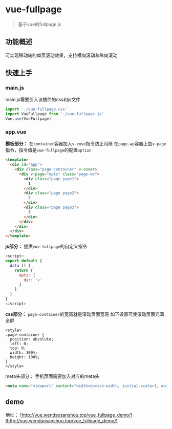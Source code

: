 # vue-fullpage

> 基于vue的fullpage.js

## 功能概述
可实现移动端的单页滚动效果，支持横向滚动和纵向滚动

## 快速上手

### main.js
main.js需要引入该插件的css和js文件
```js
import './vue-fullpage.css'
import VueFullpage from './vue-fullpage.js'
Vue.use(VueFullpage)
```

### app.vue

**模板部分：**
在``container``容器加入``v-cove``指令防止闪烁
在``page-wp``容器上加``v-page``指令，指令值是``vue-fullpage``的配置``option``
```html
<template>
  <div id="app">
    <div class="page-container" v-cover>
      <div v-page="opts" class="page-wp">
        <div class="page page1">
          1
        </div>
        <div class="page page2">
          2
        </div>
        <div class="page page3">
          3
        </div>
      </div>
    </div>
  </div>
</template>
```
**js部分：**
提供``vue-fullpage``的自定义指令
```js
<script>
export default {
  data () {
    return {
      opts: {
        dir: 'v'
      }
    }
  }
}
</script>
```
**css部分：**
``page-container``的宽高就是滚动页面宽高
如下设置可使滚动页面充满全屏
```
<style>
.page-container {
  position: absolute;
  left: 0;
  top: 0;
  width: 100%;
  height: 100%;
}
</style>
```

meta头部分：
手机页面需要加入对应的meta头
```html
<meta name="viewport" content="width=device-width, initial-scale=1, maximum-scale=1, user-scalable=no">
```

## demo

地址：
[http://vue.wendaosanshou.top/vue_fullpage_demo/](http://vue.wendaosanshou.top/vue_fullpage_demo/)
